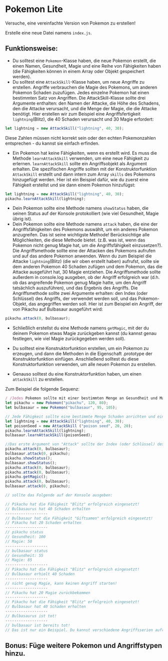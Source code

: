 # Pokemon Lite

Versuche, eine vereinfachte Version von Pokemon zu erstellen!

Erstelle eine neue Datei namens `index.js`.

## Funktionsweise:

* Du solltest eine `Pokemon`-Klasse haben, die neue Pokemon erstellt, die einen Namen, Gesundheit, Magie und eine Reihe von Fähigkeiten haben (die Fähigkeiten können in einem Array oder Objekt gespeichert werden).
* Du solltest eine `AttackSkill`-Klasse haben, um neue Angriffe zu erstellen. Angriffe verbrauchen die Magie des Pokemons, um anderen Pokemon Schaden zuzufügen. Jedes einzelne Pokemon hat einen bestimmten Satz von Angriffen. Die AttackSkill-Klasse sollte drei Argumente enthalten: den Namen der Attacke, die Höhe des Schadens, den die Attacke verursacht, und die Menge der Magie, die die Attacke benötigt. Hier erstellen wir zum Beispiel eine Angriffsfertigkeit `lightning`(Blitz), die 40 Schaden verursacht und 30 Magie erfordert:

```javascript
let lightning = new AttackSkill("lightning", 40, 30);
```

Diese Zahlen müssen nicht korrekt sein oder den echten Pokemonzahlen entsprechen - du kannst sie einfach erfinden.
* Ein Pokemon hat keine Fähigkeiten, wenn es erstellt wird. Es muss die Methode `learnAttackSkill` verwenden, um eine neue Fähigkeit zu erlernen. `learnAttackSkill` sollte ein Angriffsobjekt als Argument erhalten. Die spezifischen Angriffe sollten mit der Konstruktorfunktion `AttackSkill` erstellt und dann intern zum Array `skills` des Pokemons hinzugefügt werden. Hier ist ein Beispiel dafür, wie du zuerst eine Fähigkeit erstellst und sie dann einem Pokemon hinzufügst:

```javascript
let lightning = new AttackSkill("lightning", 40, 30);
pikachu.learnAttackSkill(lightning);
```

* Dein Pokemon sollte eine Methode namens `showStatus` haben, die seinen Status auf der Konsole protokolliert (wie viel Gesundheit, Magie übrig ist).
* Dein Pokemon sollte eine Methode namens `attack` haben, die eine der Angriffsfähigkeiten des Pokemons auswählt, um ein anderes Pokemon anzugreifen. Das ist seine wichtigste Methode! Berücksichtige alle Möglichkeiten, die diese Methode bietet. (z.B. was ist, wenn das Pokemon nicht genug Magie hat, um die Angriffsfähigkeit einzusetzen?). Die Angriffsmethode sollte eine der Attacken des Pokemons aufrufen und auf das andere Pokemon anwenden. Wenn du zum Beispiel die Attacke `lightning`(Blitz) (die wir oben erstellt haben) aufrufst, sollte sie dem anderen Pokemon 40 Schaden zufügen und dem Pokemon, das die Attacke ausgeführt hat, 30 Magie entziehen. Die Angriffsmethode sollte außerdem in console.log ausgeben, ob der Angriff erfolgreich war (d.h. ob das angreifende Pokemon genug Magie hatte, um den Angriff tatsächlich auszuführen), und das Ergebnis des Angriffs. Die Angriffsmethode sollte zwei Argumente erhalten: den Index (oder Schlüssel) des Angriffs, der verwendet werden soll, und das Pokemon-Objekt, das angegriffen werden soll. Hier ist zum Beispiel ein Angriff, der von Pikachu auf Bulbasaur ausgeführt wird:
```javascript
pikachu.attack(0, bulbasaur);
```
* Schließlich erstellst du eine Methode namens `getMagic`, mit der du deinem Pokemon etwas Magie zurückgeben kannst (du kannst genau festlegen, wie viel Magie zurückgegeben werden soll).
* Du solltest eine Konstruktorfunktion erstellen, um ein Pokemon zu erzeugen, und dann die Methoden in die Eigenschaft .prototype der Konstruktorfunktion einfügen. Anschließend solltest du diese Konstruktorfunktion verwenden, um alle neuen Pokemon zu erstellen.

* Genauso solltest du eine Konstruktorfunktion haben, um einen `attackSkill` zu erstellen.

Zum Beispiel die folgende Sequenz:

```javascript
/ /Jedes Pokemon sollte mit einer bestimmten Menge an Gesundheit und Magie starten. Hier beginnt Pikachu zum Beispiel mit 120 Lebenspunkten und 80 Magie
let pikachu = new Pokemon("pikachu", 120, 80);
let bulbasaur = new Pokemon("bulbasaur", 95, 105);

// Jede Fähigkeit sollte eine bestimmte Menge Schaden anrichten und eine bestimmte Menge Magie von dem Pokemon verbrauchen, das die Fähigkeit benutzt hat.
let lightning = new AttackSkill("lightning", 40, 30);
let poisonSeed = new AttackSkill ("poison seed", 20, 20);
pikachu.learnAttackSkill(lightning);
bulbasaur.learnAttackSkill(poisonSeed);

//Das erste Argument von "Attack" sollte der Index (oder Schlüssel) des Angriffs sein
pikachu.attack(0, bulbasaur);
bulbasaur.attack(0, pikachu);
pikachu.showStatus();
bulbasaur.showStatus();
pikachu.attack(0, bulbasaur);
pikachu.attack(0, bulbasaur);
pikachu.getMagic();
pikachu.attack(0, bulbasaur);
bulbasaur.attack(0, pikachu);

// sollte das Folgende auf der Konsole ausgeben:

// Pikachu hat die Fähigkeit "Blitz" erfolgreich eingesetzt!
// Bulbasaurus hat 40 Schaden erhalten
-------------------
// Bulbasaur hat die Fähigkeit "Giftsamen" erfolgreich eingesetzt!
// Pikachu hat 20 Schaden erhalten
-------------------
// pikachu status
// Gesundheit: 100
// Magie: 50
-------------------
// bulbasaur status
// Gesundheit: 55
// Magie: 85
-------------------
// Pikachu hat die Fähigkeit "Blitz" erfolgreich eingesetzt!
// Bulbasaur erhielt 40 Schaden
-------------------
// nicht genug Magie, kann keinen Angriff starten!
-------------------
// Pikachu hat 20 Magie zurückbekommen
-------------------
// Pikachu hat die Fähigkeit "Blitz" erfolgreich eingesetzt!
// Bulbasaur hat 40 Schaden erhalten
-------------------
// Bulbasaurus ist tot!
-------------------
// bulbasaur ist bereits tot!
// Das ist nur ein Beispiel. Du kannst verschiedene Angriffsserien aufrufen, um unterschiedliche Ergebnisse zu erzielen!
```
## Bonus: Füge weitere Pokemon und Angriffstypen hinzu.
